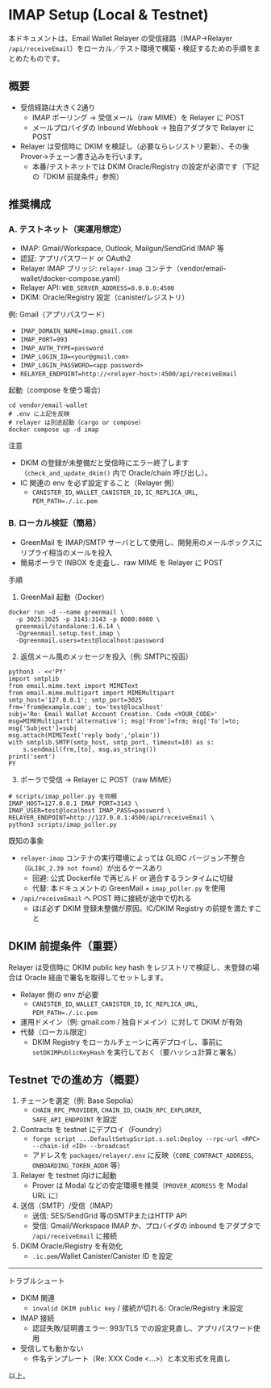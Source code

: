 # IMAP Setup (Local & Testnet)

本ドキュメントは、Email Wallet Relayer の受信経路（IMAP→Relayer `/api/receiveEmail`）をローカル／テスト環境で構築・検証するための手順をまとめたものです。

## 概要
- 受信経路は大きく2通り
  - IMAP ポーリング → 受信メール（raw MIME）を Relayer に POST
  - メールプロバイダの Inbound Webhook → 独自アダプタで Relayer に POST
- Relayer は受信時に DKIM を検証し（必要ならレジストリ更新）、その後 Prover→チェーン書き込みを行います。
  - 本番/テストネットでは DKIM Oracle/Registry の設定が必須です（下記の「DKIM 前提条件」参照）

## 推奨構成

### A. テストネット（実運用想定）
- IMAP: Gmail/Workspace, Outlook, Mailgun/SendGrid IMAP 等
- 認証: アプリパスワード or OAuth2
- Relayer IMAP ブリッジ: `relayer-imap` コンテナ（vendor/email-wallet/docker-compose.yaml）
- Relayer API: `WEB_SERVER_ADDRESS=0.0.0.0:4500`
- DKIM: Oracle/Registry 設定（canister/レジストリ）

例: Gmail（アプリパスワード）
- `IMAP_DOMAIN_NAME=imap.gmail.com`
- `IMAP_PORT=993`
- `IMAP_AUTH_TYPE=password`
- `IMAP_LOGIN_ID=<your@gmail.com>`
- `IMAP_LOGIN_PASSWORD=<app password>`
- `RELAYER_ENDPOINT=http://<relayer-host>:4500/api/receiveEmail`

起動（compose を使う場合）
```
cd vendor/email-wallet
# .env に上記を反映
# relayer は別途起動（cargo or compose）
docker compose up -d imap
```

注意
- DKIM の登録が未整備だと受信時にエラー終了します（`check_and_update_dkim()` 内で Oracle/chain 呼び出し）。
- IC 関連の env を必ず設定すること（Relayer 側）
  - `CANISTER_ID`, `WALLET_CANISTER_ID`, `IC_REPLICA_URL`, `PEM_PATH=./.ic.pem`

### B. ローカル検証（簡易）
- GreenMail を IMAP/SMTP サーバとして使用し、開発用のメールボックスにリプライ相当のメールを投入
- 簡易ポーラで INBOX を走査し、raw MIME を Relayer に POST

手順
1) GreenMail 起動（Docker）
```
docker run -d --name greenmail \
  -p 3025:3025 -p 3143:3143 -p 8080:8080 \
  greenmail/standalone:1.6.14 \
  -Dgreenmail.setup.test.imap \
  -Dgreenmail.users=test@localhost:password
```

2) 返信メール風のメッセージを投入（例: SMTPに投函）
```
python3 - <<'PY'
import smtplib
from email.mime.text import MIMEText
from email.mime.multipart import MIMEMultipart
smtp_host='127.0.0.1'; smtp_port=3025
frm='from@example.com'; to='test@localhost'
subj='Re: Email Wallet Account Creation. Code <YOUR_CODE>'
msg=MIMEMultipart('alternative'); msg['From']=frm; msg['To']=to; msg['Subject']=subj
msg.attach(MIMEText('reply body','plain'))
with smtplib.SMTP(smtp_host, smtp_port, timeout=10) as s:
    s.sendmail(frm,[to], msg.as_string())
print('sent')
PY
```

3) ポーラで受信 → Relayer に POST（raw MIME）
```
# scripts/imap_poller.py を同梱
IMAP_HOST=127.0.0.1 IMAP_PORT=3143 \
IMAP_USER=test@localhost IMAP_PASS=password \
RELAYER_ENDPOINT=http://127.0.0.1:4500/api/receiveEmail \
python3 scripts/imap_poller.py
```

既知の事象
- `relayer-imap` コンテナの実行環境によっては GLIBC バージョン不整合（`GLIBC_2.39 not found`）が出るケースあり
  - 回避: 公式 Dockerfile で再ビルド or 適合するランタイムに切替
  - 代替: 本ドキュメントの GreenMail + `imap_poller.py` を使用
- `/api/receiveEmail` へ POST 時に接続が途中で切れる
  - ほぼ必ず DKIM 登録未整備が原因。IC/DKIM Registry の前提を満たすこと

## DKIM 前提条件（重要）
Relayer は受信時に DKIM public key hash をレジストリで検証し、未登録の場合は Oracle 経由で署名を取得してセットします。
- Relayer 側の env が必要
  - `CANISTER_ID`, `WALLET_CANISTER_ID`, `IC_REPLICA_URL`, `PEM_PATH=./.ic.pem`
- 運用ドメイン（例: gmail.com / 独自ドメイン）に対して DKIM が有効
- 代替（ローカル限定）
  - DKIM Registry をローカルチェーンに再デプロイし、事前に `setDKIMPublicKeyHash` を実行しておく（要ハッシュ計算と署名）

## Testnet での進め方（概要）
1) チェーンを選定（例: Base Sepolia）
   - `CHAIN_RPC_PROVIDER`, `CHAIN_ID`, `CHAIN_RPC_EXPLORER`, `SAFE_API_ENDPOINT` を設定
2) Contracts を testnet にデプロイ（Foundry）
   - `forge script ...DefaultSetupScript.s.sol:Deploy --rpc-url <RPC> --chain-id <ID> --broadcast`
   - アドレスを `packages/relayer/.env` に反映（`CORE_CONTRACT_ADDRESS`, `ONBOARDING_TOKEN_ADDR` 等）
3) Relayer を testnet 向けに起動
   - Prover は Modal などの安定環境を推奨（`PROVER_ADDRESS` を Modal URL に）
4) 送信（SMTP）/受信（IMAP）
   - 送信: SES/SendGrid 等のSMTPまたはHTTP API
   - 受信: Gmail/Workspace IMAP か、プロバイダの inbound をアダプタで `/api/receiveEmail` に接続
5) DKIM Oracle/Registry を有効化
   - `.ic.pem`/Wallet Canister/Canister ID を設定

---

トラブルシュート
- DKIM 関連
  - `invalid DKIM public key` / 接続が切れる: Oracle/Registry 未設定
- IMAP 接続
  - 認証失敗/証明書エラー: 993/TLS での設定見直し、アプリパスワード使用
- 受信しても動かない
  - 件名テンプレート（Re: XXX Code <…>）と本文形式を見直し

以上。
